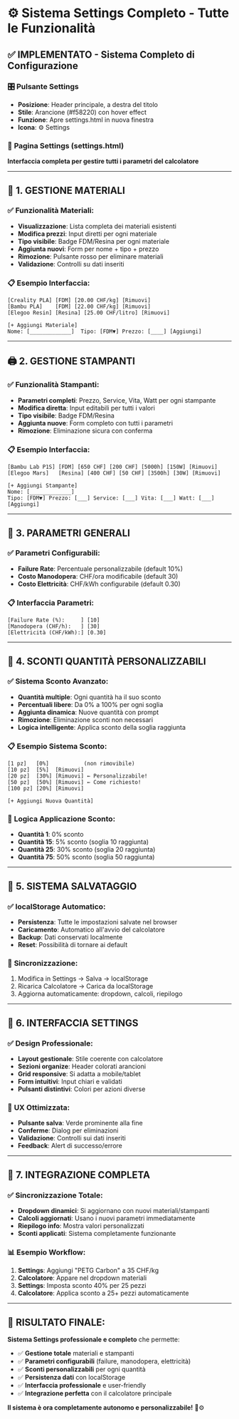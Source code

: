 # ⚙️ Sistema Settings Completo - Tutte le Funzionalità

## ✅ **IMPLEMENTATO - Sistema Completo di Configurazione**

### 🎛️ **Pulsante Settings**
- **Posizione**: Header principale, a destra del titolo
- **Stile**: Arancione (#f58220) con hover effect
- **Funzione**: Apre settings.html in nuova finestra
- **Icona**: ⚙️ Settings

### 📄 **Pagina Settings (settings.html)**
**Interfaccia completa per gestire tutti i parametri del calcolatore**

---

## 🧱 **1. GESTIONE MATERIALI**

### ✅ **Funzionalità Materiali:**
- **Visualizzazione**: Lista completa dei materiali esistenti
- **Modifica prezzi**: Input diretti per ogni materiale
- **Tipo visibile**: Badge FDM/Resina per ogni materiale
- **Aggiunta nuovi**: Form per nome + tipo + prezzo
- **Rimozione**: Pulsante rosso per eliminare materiali
- **Validazione**: Controlli su dati inseriti

### 📋 **Esempio Interfaccia:**
```
[Creality PLA] [FDM] [20.00 CHF/kg] [Rimuovi]
[Bambu PLA]    [FDM] [22.00 CHF/kg] [Rimuovi]
[Elegoo Resin] [Resina] [25.00 CHF/litro] [Rimuovi]

[+ Aggiungi Materiale]
Nome: [_____________]  Tipo: [FDM▼] Prezzo: [____] [Aggiungi]
```

---

## 🖨️ **2. GESTIONE STAMPANTI**

### ✅ **Funzionalità Stampanti:**
- **Parametri completi**: Prezzo, Service, Vita, Watt per ogni stampante
- **Modifica diretta**: Input editabili per tutti i valori
- **Tipo visibile**: Badge FDM/Resina
- **Aggiunta nuove**: Form completo con tutti i parametri
- **Rimozione**: Eliminazione sicura con conferma

### 📋 **Esempio Interfaccia:**
```
[Bambu Lab P1S] [FDM] [650 CHF] [200 CHF] [5000h] [150W] [Rimuovi]
[Elegoo Mars]   [Resina] [400 CHF] [50 CHF] [3500h] [30W] [Rimuovi]

[+ Aggiungi Stampante]
Nome: [_____________]
Tipo: [FDM▼] Prezzo: [___] Service: [___] Vita: [___] Watt: [___] [Aggiungi]
```

---

## 🔧 **3. PARAMETRI GENERALI**

### ✅ **Parametri Configurabili:**
- **Failure Rate**: Percentuale personalizzabile (default 10%)
- **Costo Manodopera**: CHF/ora modificabile (default 30)
- **Costo Elettricità**: CHF/kWh configurabile (default 0.30)

### 📋 **Interfaccia Parametri:**
```
[Failure Rate (%):     ] [10]
[Manodopera (CHF/h):   ] [30]
[Elettricità (CHF/kWh):] [0.30]
```

---

## 🎯 **4. SCONTI QUANTITÀ PERSONALIZZABILI**

### ✅ **Sistema Sconto Avanzato:**
- **Quantità multiple**: Ogni quantità ha il suo sconto
- **Percentuali libere**: Da 0% a 100% per ogni soglia
- **Aggiunta dinamica**: Nuove quantità con prompt
- **Rimozione**: Eliminazione sconti non necessari
- **Logica intelligente**: Applica sconto della soglia raggiunta

### 📋 **Esempio Sistema Sconto:**
```
[1 pz]   [0%]           (non rimovibile)
[10 pz]  [5%]  [Rimuovi]
[20 pz]  [30%] [Rimuovi] ← Personalizzabile!
[50 pz]  [50%] [Rimuovi] ← Come richiesto!
[100 pz] [20%] [Rimuovi]

[+ Aggiungi Nuova Quantità]
```

### 🧮 **Logica Applicazione Sconto:**
- **Quantità 1**: 0% sconto
- **Quantità 15**: 5% sconto (soglia 10 raggiunta)
- **Quantità 25**: 30% sconto (soglia 20 raggiunta)
- **Quantità 75**: 50% sconto (soglia 50 raggiunta)

---

## 💾 **5. SISTEMA SALVATAGGIO**

### ✅ **localStorage Automatico:**
- **Persistenza**: Tutte le impostazioni salvate nel browser
- **Caricamento**: Automatico all'avvio del calcolatore
- **Backup**: Dati conservati localmente
- **Reset**: Possibilità di tornare ai default

### 🔄 **Sincronizzazione:**
1. Modifica in Settings → Salva → localStorage
2. Ricarica Calcolatore → Carica da localStorage
3. Aggiorna automaticamente: dropdown, calcoli, riepilogo

---

## 🎨 **6. INTERFACCIA SETTINGS**

### ✅ **Design Professionale:**
- **Layout gestionale**: Stile coerente con calcolatore
- **Sezioni organize**: Header colorati arancioni
- **Grid responsive**: Si adatta a mobile/tablet
- **Form intuitivi**: Input chiari e validati
- **Pulsanti distintivi**: Colori per azioni diverse

### 🎯 **UX Ottimizzata:**
- **Pulsante salva**: Verde prominente alla fine
- **Conferme**: Dialog per eliminazioni
- **Validazione**: Controlli sui dati inseriti
- **Feedback**: Alert di successo/errore

---

## 🔗 **7. INTEGRAZIONE COMPLETA**

### ✅ **Sincronizzazione Totale:**
- **Dropdown dinamici**: Si aggiornano con nuovi materiali/stampanti
- **Calcoli aggiornati**: Usano i nuovi parametri immediatamente
- **Riepilogo info**: Mostra valori personalizzati
- **Sconti applicati**: Sistema completamente funzionante

### 📊 **Esempio Workflow:**
1. **Settings**: Aggiungi "PETG Carbon" a 35 CHF/kg
2. **Calcolatore**: Appare nel dropdown materiali
3. **Settings**: Imposta sconto 40% per 25 pezzi
4. **Calcolatore**: Applica sconto a 25+ pezzi automaticamente

---

## 🚀 **RISULTATO FINALE:**

**Sistema Settings professionale e completo** che permette:
- ✅ **Gestione totale** materiali e stampanti
- ✅ **Parametri configurabili** (failure, manodopera, elettricità)
- ✅ **Sconti personalizzabili** per ogni quantità
- ✅ **Persistenza dati** con localStorage
- ✅ **Interfaccia professionale** e user-friendly
- ✅ **Integrazione perfetta** con il calcolatore principale

**Il sistema è ora completamente autonomo e personalizzabile!** 🎊⚙️ 